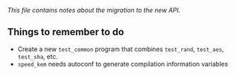 *This file contains notes about the migration to the new API.*

## Things to remember to do

- Create a new `test_common` program that combines `test_rand`, `test_aes`, `test_sha`, etc.
- `speed_kem` needs autoconf to generate compilation information variables
